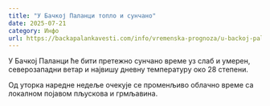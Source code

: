 ```yaml
---
title: "У Бачкој Паланци топло и сунчано"
date: 2025-07-21
category: Инфо
url: https://backapalankavesti.com/info/vremenska-prognoza/u-backoj-palanci-toplo-i-suncano/
---
```


У Бачкој Паланци ће бити претежно сунчано време уз слаб и умерен, северозападни ветар и највишу дневну температуру око 28 степени.

Од уторка наредне недеље очекује се променљиво облачно време са локалном појавом пљускова и грмљавина.

